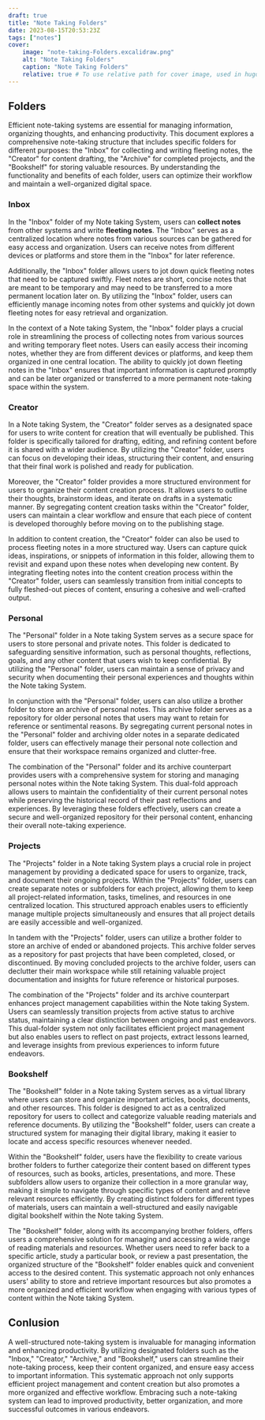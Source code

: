 ```yaml
---
draft: true
title: "Note Taking Folders"
date: 2023-08-15T20:53:23Z
tags: ["notes"]
cover:
    image: "note-taking-Folders.excalidraw.png"
    alt: "Note Taking Folders"
    caption: "Note Taking Folders"
    relative: true # To use relative path for cover image, used in hugo Page-bundles
---
```

## Folders

Efficient note-taking systems are essential for managing information, organizing thoughts, and enhancing productivity. This document explores a comprehensive note-taking structure that includes specific folders for different purposes: the "Inbox" for collecting and writing fleeting notes, the "Creator" for content drafting, the "Archive" for completed projects, and the "Bookshelf" for storing valuable resources. By understanding the functionality and benefits of each folder, users can optimize their workflow and maintain a well-organized digital space.

### Inbox

In the "Inbox" folder of my Note taking System, users can **collect notes** from other systems and write **fleeting notes**. The "Inbox" serves as a centralized location where notes from various sources can be gathered for easy access and organization. Users can receive notes from different devices or platforms and store them in the "Inbox" for later reference.

Additionally, the "Inbox" folder allows users to jot down quick fleeting notes that need to be captured swiftly. Fleet notes are short, concise notes that are meant to be temporary and may need to be transferred to a more permanent location later on. By utilizing the "Inbox" folder, users can efficiently manage incoming notes from other systems and quickly jot down fleeting notes for easy retrieval and organization.

In the context of a Note taking System, the "Inbox" folder plays a crucial role in streamlining the process of collecting notes from various sources and writing temporary fleet notes. Users can easily access their incoming notes, whether they are from different devices or platforms, and keep them organized in one central location. The ability to quickly jot down fleeting notes in the "Inbox" ensures that important information is captured promptly and can be later organized or transferred to a more permanent note-taking space within the system.

### Creator

In a Note taking System, the "Creator" folder serves as a designated space for users to write content for creation that will eventually be published. This folder is specifically tailored for drafting, editing, and refining content before it is shared with a wider audience. By utilizing the "Creator" folder, users can focus on developing their ideas, structuring their content, and ensuring that their final work is polished and ready for publication.

Moreover, the "Creator" folder provides a more structured environment for users to organize their content creation process. It allows users to outline their thoughts, brainstorm ideas, and iterate on drafts in a systematic manner. By segregating content creation tasks within the "Creator" folder, users can maintain a clear workflow and ensure that each piece of content is developed thoroughly before moving on to the publishing stage.

In addition to content creation, the "Creator" folder can also be used to process fleeting notes in a more structured way. Users can capture quick ideas, inspirations, or snippets of information in this folder, allowing them to revisit and expand upon these notes when developing new content. By integrating fleeting notes into the content creation process within the "Creator" folder, users can seamlessly transition from initial concepts to fully fleshed-out pieces of content, ensuring a cohesive and well-crafted output.

### Personal

The "Personal" folder in a Note taking System serves as a secure space for users to store personal and private notes. This folder is dedicated to safeguarding sensitive information, such as personal thoughts, reflections, goals, and any other content that users wish to keep confidential. By utilizing the "Personal" folder, users can maintain a sense of privacy and security when documenting their personal experiences and thoughts within the Note taking System.

In conjunction with the "Personal" folder, users can also utilize a brother folder to store an archive of personal notes. This archive folder serves as a repository for older personal notes that users may want to retain for reference or sentimental reasons. By segregating current personal notes in the "Personal" folder and archiving older notes in a separate dedicated folder, users can effectively manage their personal note collection and ensure that their workspace remains organized and clutter-free.

The combination of the "Personal" folder and its archive counterpart provides users with a comprehensive system for storing and managing personal notes within the Note taking System. This dual-fold approach allows users to maintain the confidentiality of their current personal notes while preserving the historical record of their past reflections and experiences. By leveraging these folders effectively, users can create a secure and well-organized repository for their personal content, enhancing their overall note-taking experience.

### Projects

The "Projects" folder in a Note taking System plays a crucial role in project management by providing a dedicated space for users to organize, track, and document their ongoing projects. Within the "Projects" folder, users can create separate notes or subfolders for each project, allowing them to keep all project-related information, tasks, timelines, and resources in one centralized location. This structured approach enables users to efficiently manage multiple projects simultaneously and ensures that all project details are easily accessible and well-organized.

In tandem with the "Projects" folder, users can utilize a brother folder to store an archive of ended or abandoned projects. This archive folder serves as a repository for past projects that have been completed, closed, or discontinued. By moving concluded projects to the archive folder, users can declutter their main workspace while still retaining valuable project documentation and insights for future reference or historical purposes.

The combination of the "Projects" folder and its archive counterpart enhances project management capabilities within the Note taking System. Users can seamlessly transition projects from active status to archive status, maintaining a clear distinction between ongoing and past endeavors. This dual-folder system not only facilitates efficient project management but also enables users to reflect on past projects, extract lessons learned, and leverage insights from previous experiences to inform future endeavors.

### Bookshelf

The "Bookshelf" folder in a Note taking System serves as a virtual library where users can store and organize important articles, books, documents, and other resources. This folder is designed to act as a centralized repository for users to collect and categorize valuable reading materials and reference documents. By utilizing the "Bookshelf" folder, users can create a structured system for managing their digital library, making it easier to locate and access specific resources whenever needed.

Within the "Bookshelf" folder, users have the flexibility to create various brother folders to further categorize their content based on different types of resources, such as books, articles, presentations, and more. These subfolders allow users to organize their collection in a more granular way, making it simple to navigate through specific types of content and retrieve relevant resources efficiently. By creating distinct folders for different types of materials, users can maintain a well-structured and easily navigable digital bookshelf within the Note taking System.

The "Bookshelf" folder, along with its accompanying brother folders, offers users a comprehensive solution for managing and accessing a wide range of reading materials and resources. Whether users need to refer back to a specific article, study a particular book, or review a past presentation, the organized structure of the "Bookshelf" folder enables quick and convenient access to the desired content. This systematic approach not only enhances users' ability to store and retrieve important resources but also promotes a more organized and efficient workflow when engaging with various types of content within the Note taking System.

## Conlusion

A well-structured note-taking system is invaluable for managing information and enhancing productivity. By utilizing designated folders such as the "Inbox," "Creator," "Archive," and "Bookshelf," users can streamline their note-taking process, keep their content organized, and ensure easy access to important information. This systematic approach not only supports efficient project management and content creation but also promotes a more organized and effective workflow. Embracing such a note-taking system can lead to improved productivity, better organization, and more successful outcomes in various endeavors.
